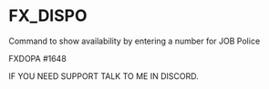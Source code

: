 # FX_DISPO
Command to show availability by entering a number for JOB Police

FXDOPA #1648

IF YOU NEED SUPPORT TALK TO ME IN DISCORD.
